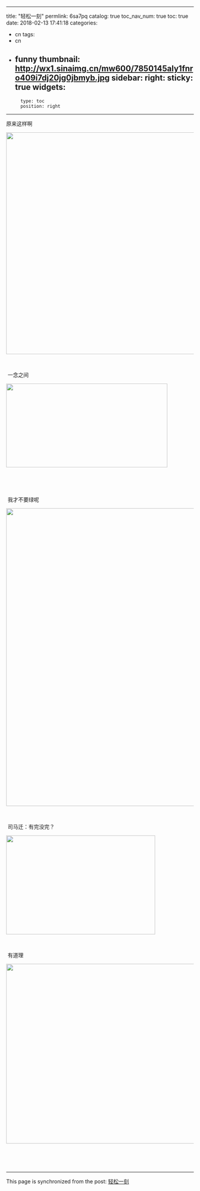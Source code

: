 
---
title: "轻松一刻"
permlink: 6sa7pq
catalog: true
toc_nav_num: true
toc: true
date: 2018-02-13 17:41:18
categories:
- cn
tags:
- cn
- funny
thumbnail: http://wx1.sinaimg.cn/mw600/7850145aly1fnro409i7dj20jg0jbmyb.jpg
sidebar:
    right:
        sticky: true
widgets:
    -
        type: toc
        position: right
---


<html>
<p>原来这样啊&nbsp;</p>
<p><img src="http://wx1.sinaimg.cn/mw600/7850145aly1fnro409i7dj20jg0jbmyb.jpg" width="600" height="596"/></p>
<p><br></p>
<p>&nbsp;一念之间&nbsp;</p>
<p><img src="http://ww3.sinaimg.cn/mw600/0073tLPGly1fnruk124irj30c10690tl.jpg" width="433" height="225"/></p>
<p><br></p>
<p><br></p>
<p>&nbsp;我才不要绿呢&nbsp;</p>
<p><img src="http://ww3.sinaimg.cn/mw600/0073ob6Ply1fnrjhh0zgaj31kw23ve83.jpg" width="600" height="800"/></p>
<p><br></p>
<p>&nbsp;司马迁：有完没完？&nbsp;</p>
<p><img src="http://ww3.sinaimg.cn/mw600/0073tLPGly1fnrioy3ptej30b407egm3.jpg" width="400" height="266"/></p>
<p><br></p>
<p>&nbsp;有道理&nbsp;</p>
<p><img src="http://wx4.sinaimg.cn/mw600/66b3de17ly1fnrhgrymjzj20hs0ebq3h.jpg" width="600" height="483"/></p>
<p><br></p>
<p><br></p>
</html>

- - -

This page is synchronized from the post: [轻松一刻](https://steemit.com/@ericet/6sa7pq)
